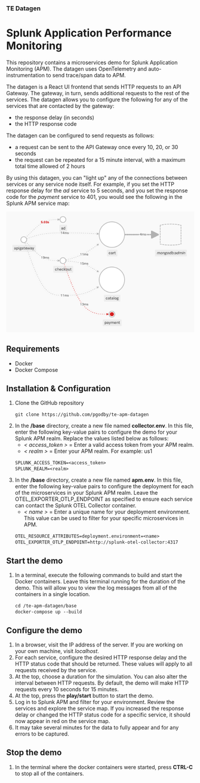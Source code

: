 ### TE Datagen
# Splunk Application Performance Monitoring
This repository contains a microservices demo for Splunk Application Monitoring (APM). The datagen uses OpenTelemetry and auto-instrumentation to send trace/span data to APM.

The datagen is a React UI frontend that sends HTTP requests to an API Gateway. The gateway, in turn, sends additional requests to the rest of the services. The datagen allows you to configure the following for any of the services that are contacted by the gateway:
- the response delay (in seconds)
- the HTTP response code

The datagen can be configured to send requests as follows:
- a request can be sent to the API Gateway once every 10, 20, or 30 seconds
- the request can be repeated for a 15 minute interval, with a maximum total time allowed of 2 hours

By using this datagen, you can "light up" any of the connections between services or any service node itself. For example, if you set the HTTP response delay for the *ad* service to 5 seconds, and you set the response code for the *payment* service to 401, you would see the following in the Splunk APM service map:

![service map](demo.png)

## Requirements
- Docker
- Docker Compose

## Installation & Configuration
1. Clone the GitHub repository
    ```
    git clone https://github.com/pgodby/te-apm-datagen
    ```
1. In the **/base** directory, create a new file named **collector.env**. In this file, enter the following key-value pairs to configure the demo for your Splunk APM realm. Replace the values listed below as follows:
    - *< access_token >* = Enter a valid access token from your APM realm.
    - *< realm >* = Enter your APM realm. For example: us1
    ```
    SPLUNK_ACCESS_TOKEN=<access_token>
    SPLUNK_REALM=<realm>
    ```
3. In the **/base** directory, create a new file named **apm.env**. In this file, enter the following key-value pairs to configure the deployment for each of the microservices in your Splunk APM realm. Leave the OTEL_EXPORTER_OTLP_ENDPOINT as specified to ensure each service can contact the Splunk OTEL Collector container.
    - *< name >* = Enter a unique name for your deployment environment. This value can be used to filter for your specific microservices in APM.
    ```
    OTEL_RESOURCE_ATTRIBUTES=deployment.environment=<name>
    OTEL_EXPORTER_OTLP_ENDPOINT=http://splunk-otel-collector:4317
    ```

## Start the demo
1. In a terminal, execute the following commands to build and start the Docker containers. Leave this terminal running for the duration of the demo. This will allow you to view the log messages from all of the containers in a single location.
    ```
    cd /te-apm-datagen/base
    docker-compose up --build
    ```

## Configure the demo
1. In a browser, visit the IP address of the server. If you are working on your own machine, visit *localhost*.
1. For each service, configure the desired HTTP response delay and the HTTP status code that should be returned. These values will apply to all requests received by the service.
1. At the top, choose a duration for the simulation. You can also alter the interval between HTTP requests. By default, the demo will make HTTP requests every 10 seconds for 15 minutes.
1. At the top, press the **play/start** button to start the demo.
1. Log in to Splunk APM and filter for your environment. Review the services and explore the service map. If you increased the response delay or changed the HTTP status code for a specific service, it should now appear in red on the service map.
1. It may take several minutes for the data to fully appear and for any errors to be captured.

## Stop the demo
1. In the terminal where the docker containers were started, press **CTRL-C** to stop all of the containers.